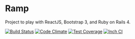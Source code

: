 Ramp
====

Project to play with ReactJS, Bootstrap 3, and Ruby on Rails 4.

[![Build Status](https://semaphoreapp.com/api/v1/projects/86bb04ca-e2f4-486a-9ca8-a75f8c0ee45a/329254/shields_badge.svg)](https://semaphoreapp.com/rdnewman/ramp)  [![Code Climate](https://codeclimate.com/github/rdnewman/ramp/badges/gpa.svg)](https://codeclimate.com/github/rdnewman/ramp)  [![Test Coverage](https://codeclimate.com/github/rdnewman/ramp/badges/coverage.svg)](https://codeclimate.com/github/rdnewman/ramp) [![Inch CI](http://inch-ci.org/github/rdnewman/ramp.svg?branch=master)](http://inch-ci.org/github/rdnewman/ramp)
